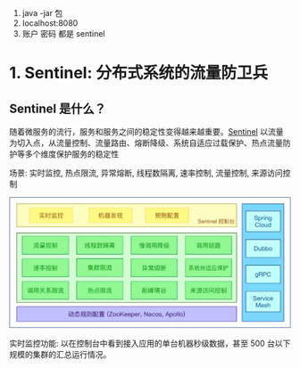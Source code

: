 1. java -jar 包
2. localhost:8080 
3. 账户 密码 都是 sentinel



# 1. Sentinel: 分布式系统的流量防卫兵

## Sentinel 是什么？

随着微服务的流行，服务和服务之间的稳定性变得越来越重要。[Sentinel](https://sentinelguard.io/) 以流量为切入点，从流量控制、流量路由、熔断降级、系统自适应过载保护、热点流量防护等多个维度保护服务的稳定性



场景: 实时监控, 热点限流, 异常熔断, 线程数隔离, 速率控制, 流量控制, 来源访问控制

![](.\img\sentinel使用场景.png)

实时监控功能: 以在控制台中看到接入应用的单台机器秒级数据，甚至 500 台以下规模的集群的汇总运行情况。